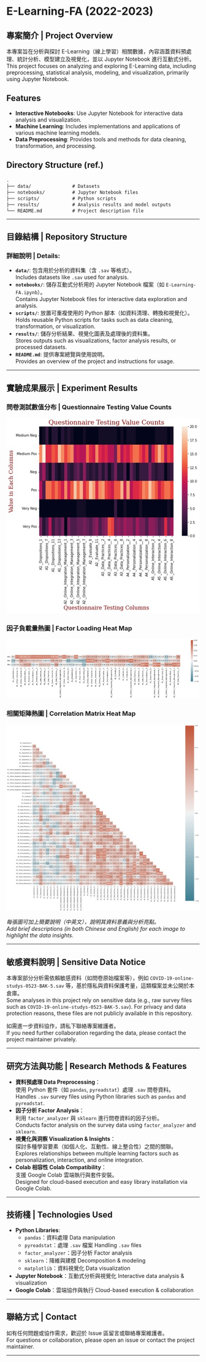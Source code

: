 # E-Learning-FA (2022-2023)

## 專案簡介 | Project Overview

本專案旨在分析與探討 E-Learning（線上學習）相關數據，內容涵蓋資料預處理、統計分析、模型建立及視覺化，並以 Jupyter Notebook 進行互動式分析。  
This project focuses on analyzing and exploring E-Learning data, including preprocessing, statistical analysis, modeling, and visualization, primarily using Jupyter Notebook.

## Features
- **Interactive Notebooks**: Use Jupyter Notebook for interactive data analysis and visualization.
- **Machine Learning**: Includes implementations and applications of various machine learning models.
- **Data Preprocessing**: Provides tools and methods for data cleaning, transformation, and processing.

## Directory Structure (ref.)
```plaintext
.
├── data/               # Datasets
├── notebooks/          # Jupyter Notebook files
├── scripts/            # Python scripts
├── results/            # Analysis results and model outputs
└── README.md           # Project description file
```
---

## 目錄結構 | Repository Structure

### 詳細說明 | Details:
- **`data/`**: 包含用於分析的資料集（含 `.sav` 等格式）。  
  Includes datasets like `.sav` used for analysis.
- **`notebooks/`**: 儲存互動式分析用的 Jupyter Notebook 檔案（如 `E-Learning-FA.ipynb`）。  
  Contains Jupyter Notebook files for interactive data exploration and analysis.
- **`scripts/`**: 放置可重複使用的 Python 腳本（如資料清理、轉換和視覺化）。  
  Holds reusable Python scripts for tasks such as data cleaning, transformation, or visualization.
- **`results/`**: 儲存分析結果、視覺化圖表及處理後的資料集。  
  Stores outputs such as visualizations, factor analysis results, or processed datasets.
- **`README.md`**: 提供專案總覽與使用說明。  
  Provides an overview of the project and instructions for usage.

---

## 實驗成果展示 | Experiment Results

### 問卷測試數值分布 | Questionnaire Testing Value Counts
![問卷測試數值分布](assets/Questionnaire_Testing_Value_Counts.jpg)

### 因子負載量熱圖 | Factor Loading Heat Map
![因子負載量熱圖](assets/Factor_Loading_Heat_Map.jpg)

### 相關矩陣熱圖 | Correlation Matrix Heat Map
![相關矩陣熱圖](assets/Correlation_Matrix_Heat_Map.jpg)

*每張圖可加上簡要說明（中英文），說明其資料意義與分析亮點。*  
*Add brief descriptions (in both Chinese and English) for each image to highlight the data insights.*

---

## 敏感資料說明 | Sensitive Data Notice

本專案部分分析需依賴敏感資料（如問卷原始檔案等），例如 `COVID-19-online-studys-0523-BAK-5.sav` 等，基於隱私與資料保護考量，這類檔案並未公開於本倉庫。  
Some analyses in this project rely on sensitive data (e.g., raw survey files such as `COVID-19-online-studys-0523-BAK-5.sav`). For privacy and data protection reasons, these files are not publicly available in this repository.

如需進一步資料協作，請私下聯絡專案維護者。  
If you need further collaboration regarding the data, please contact the project maintainer privately.

---

## 研究方法與功能 | Research Methods & Features

- **資料預處理 Data Preprocessing**：  
  使用 Python 套件（如 `pandas`, `pyreadstat`）處理 `.sav` 問卷資料。  
  Handles `.sav` survey files using Python libraries such as `pandas` and `pyreadstat`.
- **因子分析 Factor Analysis**：  
  利用 `factor_analyzer` 與 `sklearn` 進行問卷資料的因子分析。  
  Conducts factor analysis on the survey data using `factor_analyzer` and `sklearn`.
- **視覺化與洞察 Visualization & Insights**：  
  探討多種學習要素（如個人化、互動性、線上整合性）之間的關聯。  
  Explores relationships between multiple learning factors such as personalization, interaction, and online integration.
- **Colab 相容性 Colab Compatibility**：  
  支援 Google Colab 雲端執行與套件安裝。  
  Designed for cloud-based execution and easy library installation via Google Colab.

---

## 技術棧 | Technologies Used

- **Python Libraries**:
  - `pandas`：資料處理 Data manipulation
  - `pyreadstat`：處理 `.sav` 檔案 Handling `.sav` files
  - `factor_analyzer`：因子分析 Factor analysis
  - `sklearn`：降維與建模 Decomposition & modeling
  - `matplotlib`：資料視覺化 Data visualization
- **Jupyter Notebook**：互動式分析與視覺化 Interactive data analysis & visualization
- **Google Colab**：雲端協作與執行 Cloud-based execution & collaboration

---

## 聯絡方式 | Contact

如有任何問題或協作需求，歡迎於 Issue 區留言或聯絡專案維護者。  
For questions or collaboration, please open an issue or contact the project maintainer.

---

